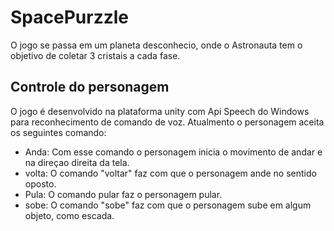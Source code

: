 # SpacePurzzle

O jogo se passa em um planeta desconhecio, onde o Astronauta tem o objetivo de coletar 3 cristais a cada fase.

## Controle do personagem

O jogo é desenvolvido na plataforma unity com Api Speech do Windows para reconhecimento de comando de voz. Atualmento o personagem aceita os seguintes comando:

- Anda: Com esse comando o personagem inicia o movimento de andar e na direçao direita da tela.
- volta: O comando "voltar" faz com que o personagem ande no sentido oposto.
- Pula: O comando pular faz o personagem pular.
- sobe: O comando "sobe" faz com que o personagem sube em algum objeto, como escada.
